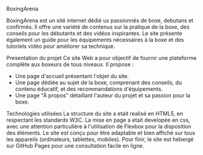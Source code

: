 BoxingArena

BoxingArena est un sité internet dédié ux passionnés de boxe, debutans et confirmés. Il offre une variété de contenus sur la pratique de la boxe, des conseils pour les débutants et des vidéos inspirantes. Le site présente également un guide pour les équipements nécessaires à la boxe et des tutoriels vidéo pour améliorer sa technique.

Presentation du projet 
Ce site Web a pour objectif de fournir une plateforme complète aux boxeurs de tous niveaux. Il propose :
- Une page d'accueil présentant l'objet du site.
- Une page dédiée au sujet de la boxe, comprenant des conseils, du contenu éducatif, et des recommandations d'équipements.
- Une page "À propos" détaillant l'auteur du projet et sa passion pour la boxe.

Technologies utilisées
La structure du site a etait realisé en HTML5, en respectant les standards W3C.
La mise en page a etait developée en css, avec une attention particulière à l'utilisation de Flexbox pour la disposition des éléments.
Le site est conçu pour être adaptable et bien affiché sur tous les appareils (ordinateurs, tablettes, mobiles).
Pour finir, le site est hébergé sur GitHub Pages pour une consultation facile en ligne.

 
 

